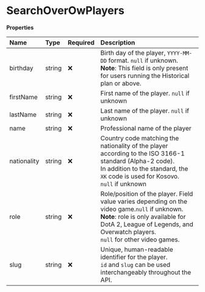 # SearchOverOwPlayers

**Properties**

| Name        | Type   | Required | Description                                                                                                                                                                                                                   |
| :---------- | :----- | :------- | :---------------------------------------------------------------------------------------------------------------------------------------------------------------------------------------------------------------------------- |
| birthday    | string | ❌       | Birth day of the player, `YYYY-MM-DD` format. `null` if unknown. <br/>**Note**: This field is only present for users running the Historical plan or above.                                                                    |
| firstName   | string | ❌       | First name of the player. `null` if unknown                                                                                                                                                                                   |
| lastName    | string | ❌       | Last name of the player. `null` if unknown                                                                                                                                                                                    |
| name        | string | ❌       | Professional name of the player                                                                                                                                                                                               |
| nationality | string | ❌       | Country code matching the nationality of the player according to the ISO 3166-1 standard (Alpha-2 code). <br/>In addition to the standard, the `XK` code is used for Kosovo. <br/>`null` if unknown                           |
| role        | string | ❌       | Role/position of the player. Field value varies depending on the video game.`null` if unknown. <br/>**Note**: role is only available for DotA 2, League of Legends, and Overwatch players. <br/>`null` for other video games. |
| slug        | string | ❌       | Unique, human-readable identifier for the player. <br/>`id` and `slug` can be used interchangeably throughout the API.                                                                                                        |

<!-- This file was generated by liblab | https://liblab.com/ -->
